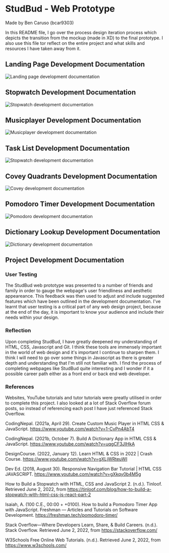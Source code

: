 # StudBud - Web Prototype
Made by Ben Caruso (bcar9303)

In this README file, I go over the process design iteration process which depicts the transition from the mockup (made in XD) to the final prototype. I also use this file tor reflect on the entire project and what skills and resources I have taken away from it.

## Landing Page Development Documentation
![Landing page development documentation](https://user-images.githubusercontent.com/102772660/171577372-82235e76-dd80-4a25-949a-35c4d9f123c6.svg)

## Stopwatch Development Documentation
![Stopwatch development documentation](https://user-images.githubusercontent.com/102772660/171577536-caf66a32-f5ef-47fe-b8e1-55f29271bd3a.svg)

## Musicplayer Development Documentation
![Musicplayer development documentation](https://user-images.githubusercontent.com/102772660/171577778-4cc12ee5-de8d-4a02-80a7-e56a3e02b344.svg)

## Task List Development Documentation
![Stopwatch development documentation](https://user-images.githubusercontent.com/102772660/171577969-9b1734de-c0eb-4d68-861f-abde6aac3a97.svg)

## Covey Quadrants Development Documentation
![Covey development documentation](https://user-images.githubusercontent.com/102772660/171578019-4bc488bc-78bc-4912-a7ea-b369a8cfa9a0.svg)

## Pomodoro Timer Development Documentation
![Pomodoro development documentation](https://user-images.githubusercontent.com/102772660/171578055-ce2b0750-28ae-44fc-b6f7-5e107a83e93a.svg)

## Dictionary Lookup Development Documentation
![Dictionary development documentation](https://user-images.githubusercontent.com/102772660/171578067-aa1073d7-ab27-491a-8004-909acd6fbe3c.svg)


## Project Development Documentation

### User Testing

The StudBud web prototype was presented to a number of friends and family in order to gauge the webpage's user friendliness and  aesthetic appeareance. This feedback was then used to adjust and include suggested features which have been outlined in the development documentation. I've learnt that user testing is a critical part of any web design project, because at the end of the day, it is important to know your audience and include their needs within your design.

### Reflection

Upon completing StudBud, I have greatly deepened my understanding of HTML, CSS, Javascript and Git. I think these tools are immensely important in the world of web design and it's important I continue to sharpen them. I think I will need to go over some things in Javascript as there is greater depth and understanding that I'm still not familiar with. I find the process of completing webpages like StudBud quite interesting and I wonder if it a possible career path either as a front end or back end web developer.

### References

Websites, YouTube tutorials and tutor tutorials were greatly utilised in order to complete this project. I also looked at a lot of Stack Overflow forum posts, so instead of referencing each post I have just referenced Stack Overflow.

CodingNepal. (2021a, April 29). Create Custom Music Player in HTML CSS & JavaScript. https://www.youtube.com/watch?v=1-CvPn4AbT4

CodingNepal. (2021b, October 7). Build A Dictionary App in HTML CSS & JavaScript. https://www.youtube.com/watch?v=uqgCF3JIHkA

DesignCourse. (2022, January 12). Learn HTML & CSS in 2022 | Crash Course. https://www.youtube.com/watch?v=gXLjWRteuWI

Dev Ed. (2018, August 30). Responsive Navigation Bar Tutorial | HTML CSS JAVASCRIPT. https://www.youtube.com/watch?v=gXkqy0b4M5g

How to Build a Stopwatch with HTML, CSS and JavaScript 2. (n.d.). Tinloof. Retrieved June 2, 2022, from https://tinloof.com/blog/how-to-build-a-stopwatch-with-html-css-js-react-part-2

Isaiah, A. (100 C.E., 00:00 +  +0100). How to build a Pomodoro Timer App with JavaScript. Freshman — Articles and Tutorials on Software Development. https://freshman.tech/pomodoro-timer/

Stack Overflow—Where Developers Learn, Share, & Build Careers. (n.d.). Stack Overflow. Retrieved June 2, 2022, from https://stackoverflow.com/

W3Schools Free Online Web Tutorials. (n.d.). Retrieved June 2, 2022, from https://www.w3schools.com/
